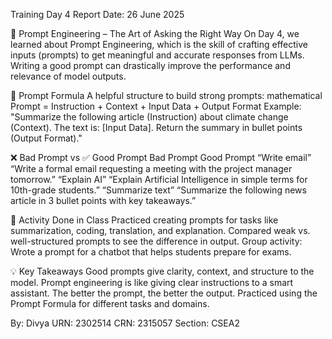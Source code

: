 Training Day 4 Report
Date: 26 June 2025


🧠 Prompt Engineering – The Art of Asking the Right Way
On Day 4, we learned about Prompt Engineering, which is the skill of crafting effective inputs (prompts) to get meaningful and accurate responses from LLMs. Writing a good prompt can drastically improve the performance and relevance of model outputs.

🧮 Prompt Formula
A helpful structure to build strong prompts:
mathematical
Prompt = Instruction + Context + Input Data + Output Format
Example:
"Summarize the following article (Instruction) about climate change (Context). The text is: [Input Data]. Return the summary in bullet points (Output Format)."

❌ Bad Prompt vs ✅ Good Prompt
Bad Prompt	Good Prompt
“Write email”	“Write a formal email requesting a meeting with the project manager tomorrow.”
“Explain AI”	“Explain Artificial Intelligence in simple terms for 10th-grade students.”
“Summarize text”	“Summarize the following news article in 3 bullet points with key takeaways.”


🧩 Activity Done in Class
Practiced creating prompts for tasks like summarization, coding, translation, and explanation.
Compared weak vs. well-structured prompts to see the difference in output.
Group activity: Wrote a prompt for a chatbot that helps students prepare for exams.


💡 Key Takeaways
Good prompts give clarity, context, and structure to the model.
Prompt engineering is like giving clear instructions to a smart assistant.
The better the prompt, the better the output.
Practiced using the Prompt Formula for different tasks and domains.


By: Divya
URN: 2302514
CRN: 2315057
Section: CSEA2
